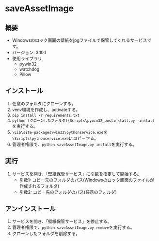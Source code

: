 # saveAssetImage

## 概要

- Windowsのロック画面の壁紙をjpgファイルで保管してくれるサービスです。
- バージョン: 3.10.1
- 使用ライブラリ
  - pywin32
  - watchdog
  - Pillow

## インストール

1. 任意のフォルダにクローンする。
2. venv環境を作成し、activateする。
3. `pip install -r requirements.txt`
4. `python [クローンしたフォルダ]\Scripts\pywin32_postinstall.py -install`を実行する。
5. `\Lib\site-packages\win32\pythonservice.exe`を`\Scripts\pythonservice.exe`にコピーする。
6. 管理者権限で、`python saveAssetImage.py install`を実行する。

## 実行

1. サービスを開き、「壁紙保管サービス」に引数を指定して開始する。
   - 引数1: コピー元のフォルダのパス(Windowsのロック画面のファイルが作成されるフォルダ)
   - 引数2: コピー先のフォルダのパス(任意のフォルダ)

## アンインストール

1. サービスを開き、「壁紙保管サービス」を停止する。
2. 管理者権限で、`python saveAssetImage.py remove`を実行する。
3. クローンしたフォルダを削除する。
